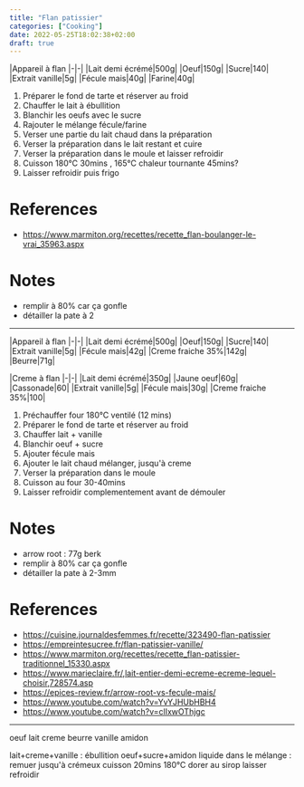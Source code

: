 ```yaml
---
title: "Flan patissier"
categories: ["Cooking"]
date: 2022-05-25T18:02:38+02:00
draft: true
---
```


|Appareil à flan
|-|-|
|Lait demi écrémé|500g|
|Oeuf|150g|
|Sucre|140|
|Extrait vanille|5g|
|Fécule mais|40g|
|Farine|40g|

1. Préparer le fond de tarte et réserver au froid
2. Chauffer le lait à ébullition
3. Blanchir les oeufs avec le sucre
4. Rajouter le mélange fécule/farine
5. Verser une partie du lait chaud dans la préparation
6. Verser la préparation dans le lait restant et cuire
7. Verser la préparation dans le moule et laisser refroidir
8. Cuisson 180°C 30mins , 165°C chaleur tournante 45mins?
9. Laisser refroidir puis frigo

# References
- https://www.marmiton.org/recettes/recette_flan-boulanger-le-vrai_35963.aspx

# Notes
- remplir à 80% car ça gonfle
- détailler la pate à 2

---

|Appareil à flan
|-|-|
|Lait demi écrémé|500g|
|Oeuf|150g|
|Sucre|140|
|Extrait vanille|5g|
|Fécule mais|42g|
|Creme fraiche 35%|142g|
|Beurre|71g|

|Creme à flan
|-|-|
|Lait demi écrémé|350g|
|Jaune oeuf|60g|
|Cassonade|60|
|Extrait vanille|5g|
|Fécule mais|30g|
|Creme fraiche 35%|100|

1. Préchauffer four 180°C ventilé (12 mins)
2. Préparer le fond de tarte et réserver au froid
3. Chauffer lait + vanille
4. Blanchir oeuf + sucre
5. Ajouter fécule mais
6. Ajouter le lait chaud mélanger, jusqu'à creme
7. Verser la préparation dans le moule
8. Cuisson au four 30-40mins
9. Laisser refroidir complementement avant de démouler

# Notes
- arrow root : 77g berk
- remplir à 80% car ça gonfle
- détailler la pate à 2-3mm

# References
- https://cuisine.journaldesfemmes.fr/recette/323490-flan-patissier
- https://empreintesucree.fr/flan-patissier-vanille/
- https://www.marmiton.org/recettes/recette_flan-patissier-traditionnel_15330.aspx
- https://www.marieclaire.fr/,lait-entier-demi-ecreme-ecreme-lequel-choisir,728574.asp
- https://epices-review.fr/arrow-root-vs-fecule-mais/
- https://www.youtube.com/watch?v=YvYJHUbHBH4
- https://www.youtube.com/watch?v=clIxwOThjgc

---
oeuf
lait
creme
beurre
vanille
amidon

lait+creme+vanille : ébullition
oeuf+sucre+amidon
liquide dans le mélange : remuer jusqu'à crémeux
cuisson 20mins 180°C
dorer au sirop
laisser refroidir
